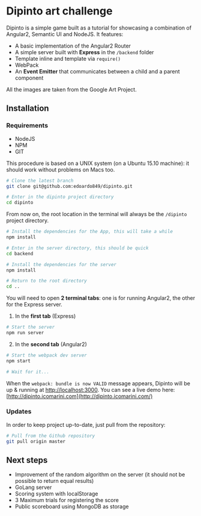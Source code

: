 # Dipinto art challenge

Dipinto is a simple game built as a tutorial for showcasing a combination of Angular2, Semantic UI and NodeJS. It features:
- A basic implementation of the Angular2 Router
- A simple server built with **Express** in the `/backend` folder
- Template inline and template via `require()`
- WebPack
- An **Event Emitter** that communicates between a child and a parent component

All the images are taken from the Google Art Project.

## Installation

### Requirements
- NodeJS
- NPM
- GIT

This procedure is based on a UNIX system (on a Ubuntu 15.10 machine): it should work without problems on Macs too.

```bash
# Clone the latest branch
git clone git@github.com:edoardo849/dipinto.git

# Enter in the dipinto project directory
cd dipinto
```

From now on, the root location in the terminal will always be the `/dipinto` project directory.

```bash
# Install the dependencies for the App, this will take a while
npm install

# Enter in the server directory, this should be quick
cd backend

# Install the dependencies for the server
npm install

# Return to the root directory
cd ..

```
You will need to open **2 terminal tabs**: one is for running Angular2, the other for the Express server.

1) In the **first tab** (Express)

```bash
# Start the server
npm run server
```

2) In the **second tab** (Angular2)

```bash
# Start the webpack dev server
npm start

# Wait for it...
```

When the `webpack: bundle is now VALID` message appears, Dipinto will be up & running at [http://localhost:3000](http://localhost:3000). You can see a live demo here: [http://dipinto.icomarini.com](http://dipinto.icomarini.com/)

### Updates
In order to keep project up-to-date, just pull from the repository:

```bash
# Pull from the Github repository
git pull origin master
```

## Next steps
- Improvement of the random algorithm on the server (it should not be possible to return equal results)
- GoLang server
- Scoring system with localStorage
- 3 Maximum trials for registering the score
- Public scoreboard using MongoDB as storage
